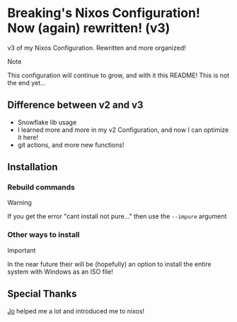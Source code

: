 # Breaking's Nixos Configuration! Now (again) rewritten! (v3)
v3 of my Nixos Configuration. Rewritten and more organized!

> [!NOTE]
> This configuration will continue to grow, and with it this README!
> This is not the end yet...

## Difference between v2 and v3
- Snowflake lib usage
- I learned more and more in my v2 Configuration, and now I can optimize it here!
- git actions, and more new functions!

## Installation

### Rebuild commands
> [!WARNING]
> If you get the error "cant install not pure..." then use the `--impure` argument

### Other ways to install
> [!IMPORTANT]
> In the near future their will be (hopefully) an option to install the entire system with Windows as an ISO file!


## Special Thanks
[Jo](https://github.com/Jokiller230) helped me a lot and introduced me to nixos!
